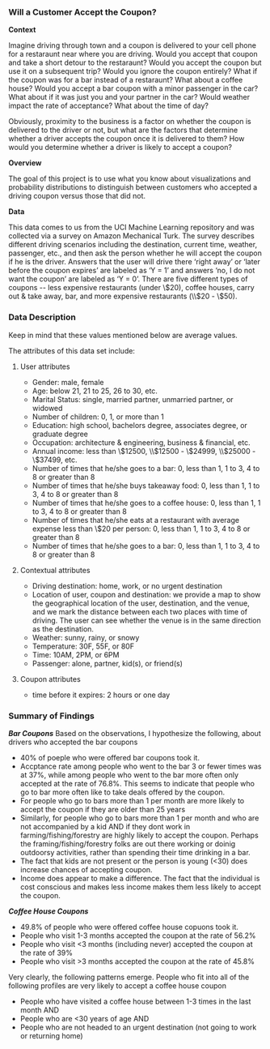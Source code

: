 ### Will a Customer Accept the Coupon?

**Context**

Imagine driving through town and a coupon is delivered to your cell phone for a restaraunt near where you are driving. Would you accept that coupon and take a short detour to the restaraunt? Would you accept the coupon but use it on a subsequent trip? Would you ignore the coupon entirely? What if the coupon was for a bar instead of a restaraunt? What about a coffee house? Would you accept a bar coupon with a minor passenger in the car? What about if it was just you and your partner in the car? Would weather impact the rate of acceptance? What about the time of day?

Obviously, proximity to the business is a factor on whether the coupon is delivered to the driver or not, but what are the factors that determine whether a driver accepts the coupon once it is delivered to them? How would you determine whether a driver is likely to accept a coupon?

**Overview**

The goal of this project is to use what you know about visualizations and probability distributions to distinguish between customers who accepted a driving coupon versus those that did not.

**Data**

This data comes to us from the UCI Machine Learning repository and was collected via a survey on Amazon Mechanical Turk. The survey describes different driving scenarios including the destination, current time, weather, passenger, etc., and then ask the person whether he will accept the coupon if he is the driver. Answers that the user will drive there ‘right away’ or ‘later before the coupon expires’ are labeled as ‘Y = 1’ and answers ‘no, I do not want the coupon’ are labeled as ‘Y = 0’.  There are five different types of coupons -- less expensive restaurants (under \\$20), coffee houses, carry out & take away, bar, and more expensive restaurants (\\$20 - \\$50). 

### Data Description
Keep in mind that these values mentioned below are average values.

The attributes of this data set include:
1. User attributes
    -  Gender: male, female
    -  Age: below 21, 21 to 25, 26 to 30, etc.
    -  Marital Status: single, married partner, unmarried partner, or widowed
    -  Number of children: 0, 1, or more than 1
    -  Education: high school, bachelors degree, associates degree, or graduate degree
    -  Occupation: architecture & engineering, business & financial, etc.
    -  Annual income: less than \\$12500, \\$12500 - \\$24999, \\$25000 - \\$37499, etc.
    -  Number of times that he/she goes to a bar: 0, less than 1, 1 to 3, 4 to 8 or greater than 8
    -  Number of times that he/she buys takeaway food: 0, less than 1, 1 to 3, 4 to 8 or greater
    than 8
    -  Number of times that he/she goes to a coffee house: 0, less than 1, 1 to 3, 4 to 8 or
    greater than 8
    -  Number of times that he/she eats at a restaurant with average expense less than \\$20 per
    person: 0, less than 1, 1 to 3, 4 to 8 or greater than 8
    -  Number of times that he/she goes to a bar: 0, less than 1, 1 to 3, 4 to 8 or greater than 8
    

2. Contextual attributes
    - Driving destination: home, work, or no urgent destination
    - Location of user, coupon and destination: we provide a map to show the geographical
    location of the user, destination, and the venue, and we mark the distance between each
    two places with time of driving. The user can see whether the venue is in the same
    direction as the destination.
    - Weather: sunny, rainy, or snowy
    - Temperature: 30F, 55F, or 80F
    - Time: 10AM, 2PM, or 6PM
    - Passenger: alone, partner, kid(s), or friend(s)


3. Coupon attributes
    - time before it expires: 2 hours or one day

### Summary of Findings

***Bar Coupons***
Based on the observations, I hypothesize the following, about drivers who accepted the bar coupons
* 40% of poeple who were offered bar coupons took it.
* Accptance rate among people who went to the bar 3 or fewer times was at 37%, while among people who went to the bar more often only accepted at the rate of 76.8%.
  This seems to indicate that people who go to bar more often like to take deals offered by the coupon.
* For people who go to bars more than 1 per month are more likely to accept the coupon if they are older than 25 years
* Similarly, for people who go to bars more than 1 per month and who are not accompanied by a kid AND if they dont work in farming/fishing/forestry are highly likely to accept the coupon. Perhaps the framing/fishing/forestry folks are out there working or doinig outdoorsy activities, rather than spending their time drinking in a bar.
* The fact that kids are not present or the person is young (<30) does increase chances of accepting coupon.
* Income does appear to make a difference. The fact that the individual is cost conscious and makes less income makes them less likely to accept the coupon.

***Coffee House Coupons***
* 49.8% of people who were offered coffee house copuons took it.
* People who visit 1-3 months accepted the coupon at the rate of 56.2%
* People who visit <3 months (including never) accepted the coupon at the rate of 39%
* People who visit >3 months accepted the coupon at the rate of 45.8%

Very clearly, the following patterns emerge. People who fit into all of the following profiles are very likely to accept a coffee house coupon
* People who have visited a coffee house between 1-3 times in the last month AND
* People who are <30 years of age AND
* People who are not headed to an urgent destination (not going to work or returning home)
